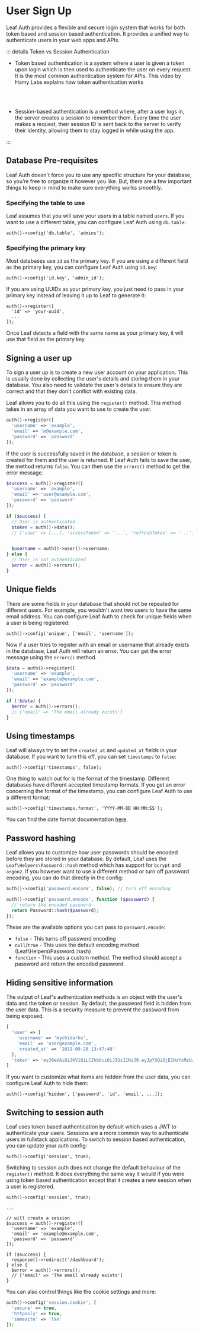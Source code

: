 # User Sign Up

<!-- markdownlint-disable no-inline-html -->

<script setup>
import VideoModal from '@theme/components/shared/VideoModal.vue'
</script>

Leaf Auth provides a flexible and secure login system that works for both token based and session based authentication. It provides a unified way to authenticate users in your web apps and APIs.

::: details Token vs Session Authentication

- Token based authentication is a system where a user is given a token upon login which is then used to authenticate the user on every request. It is the most common authentication system for APIs. This video by Hamy Labs explains how token authentication works

  <VideoModal
    subject="How Token Authentication Works"
    description="Many websites use token authentication to secure access to their services. This video explains what tokens are and how token authentication works."
    videoUrl="https://www.youtube.com/embed/giKeegmeaKw"
  />

  <br />
  <br />

- Session-based authentication is a method where, after a user logs in, the server creates a session to remember them. Every time the user makes a request, their session ID is sent back to the server to verify their identity, allowing them to stay logged in while using the app.

  <VideoModal
    subject="Session Based Authentication | Authentication Series"
    description="Session-based authentication is a stateful authentication technique where we use sessions to keep track of the authenticated user. In this video, we learn what session-based authentication is, what session is and how session-based authentication is implemented."
    videoUrl="https://www.youtube.com/embed/gKkBEOq_shs"
  />

:::

## Database Pre-requisites

Leaf Auth doesn't force you to use any specific structure for your database, so you’re free to organize it however you like. But, there are a few important things to keep in mind to make sure everything works smoothly.

### Specifying the table to use

Leaf assumes that you will save your users in a table named `users`. If you want to use a different table, you can configure Leaf Auth using `db.table`:

```php:no-line-numbers
auth()->config('db.table', 'admins');
```

### Specifying the primary key

Most databases use `id` as the primary key. If you are using a different field as the primary key, you can configure Leaf Auth using `id.key`:

```php:no-line-numbers
auth()->config('id.key', 'admin_id');
```

If you are using UUIDs as your primary key, you just need to pass in your primary key instead of leaving it up to Leaf to generate it:

```php{2}
auth()->register([
  'id' => 'your-uuid',
  ...
]);
```

Once Leaf detects a field with the same name as your primary key, it will use that field as the primary key.

## Signing a user up

To sign a user up is to create a new user account on your application. This is usually done by collecting the user's details and storing them in your database. You also need to validate the user's details to ensure they are correct and that they don't conflict with existing data.

Leaf allows you to do all this using the `register()` method. This method takes in an array of data you want to use to create the user.

```php
auth()->register([
  'username' => 'example',
  'email' => 'm@example.com',
  'password' => 'password'
]);
```

If the user is successfully saved in the database, a session or token is created for them and the user is returned. If Leaf Auth fails to save the user, the method returns `false`. You can then use the `errors()` method to get the error message.

```php
$success = auth()->register([
  'username' => 'example',
  'email' => 'user@example.com',
  'password' => 'password'
]);

if ($success) {
  // User is authenticated
  $token = auth()->data();
  // ['user' => [...], 'accessToken' => '...', 'refreshToken' => '...']


  $username = auth()->user()->username;
} else {
  // User is not authenticated
  $error = auth()->errors();
}
```

## Unique fields

There are some fields in your database that should not be repeated for different users. For example, you wouldn't want two users to have the same email address. You can configure Leaf Auth to check for unique fields when a user is being registered:

```php:no-line-numbers
auth()->config('unique', ['email', 'username']);
```

Now if a user tries to register with an email or username that already exists in the database, Leaf Auth will return an error. You can get the error message using the `errors()` method.

```php
$data = auth()->register([
  'username' => 'example',
  'email' => 'example@example.com',
  'password' => 'password'
]);

if (!$data) {
  $error = auth()->errors();
  // ['email' => 'The email already exists']
}
```

## Using timestamps

Leaf will always try to set the `created_at` and `updated_at` fields in your database. If you want to turn this off, you can set `timestamps` to `false`:

```php:no-line-numbers
auth()->config('timestamps', false);
```

One thing to watch out for is the format of the timestamp. Different databases have different accepted timestamp formats. If you get an error concerning the format of the timestamp, you can configure Leaf Auth to use a different format:

```php:no-line-numbers
auth()->config('timestamps.format', 'YYYY-MM-DD HH:MM:SS');
```

You can find the date format documentation [here](/docs/utils/date#formatting-dates).

## Password hashing

Leaf allows you to customize how user passwords should be encoded before they are stored in your database. By default, Leaf uses the `Leaf\Helpers\Password::hash` method which has support for `bcrypt` and `argon2`. If you however want to use a different method or turn off password encoding, you can do that directly in the config:

```php
auth()->config('password.encode', false); // turn off encoding

auth()->config('password.encode', function ($password) {
  // return the encoded password
  return Password::hash($password);
});
```

These are the available options you can pass to `password.encode`:

- `false` - This turns off password encoding
- `null`/`true` - This uses the default encoding method (Leaf\Helpers\Password::hash)
- `function` - This uses a custom method. The method should accept a password and return the encoded password.

## Hiding sensitive information

The output of Leaf's authentication methods is an object with the user's data and the token or session. By default, the password field is hidden from the user data. This is a security measure to prevent the password from being exposed.

```php
[
  'user' => [
    'username' => 'mychidarko',
    'email' => 'user@example.com',
    'created_at' => '2019-09-20 13:47:48'
  ],
  'token' => 'eyJ0eXAiOiJKV1QiLCJhbGciOiJIUzI1NiJ9.eyJpYXQiOjE1NzYxMzUzMjgsImlzcyI6ImxvY2FsaG9zdCIsImV4cCI6MTU3NjEzNjIyOCwidXNlcklkIjoxfQ.7FODXGGJKioGQVX4ic0DJLoMIQTVUlsd4zFAJA4DAkg'
]
```

If you want to customize what items are hidden from the user data, you can configure Leaf Auth to hide them:

```php:no-line-numbers
auth()->config('hidden', ['password', 'id', 'email', ...]);
```

## Switching to session auth

Leaf uses token based authentication by default which uses a JWT to authenticate your users. Sessions are a more common way to authenticate users in fullstack applications. To switch to session based authentication, you can update your auth config:

```php:no-line-numbers
auth()->config('session', true);
```

Switching to session auth does not change the default behaviour of the `register()` method. It does everything the same way it would if you were using token based authentication except that it creates a new session when a user is registered.

```php:no-line-numbers
auth()->config('session', true);

...

// will create a session
$success = auth()->register([
  'username' => 'example',
  'email' => 'example@example.com',
  'password' => 'password'
]);

if ($success) {
  response()->redirect('/dashboard');
} else {
  $error = auth()->errors();
  // ['email' => 'The email already exists']
}
```

You can also control things like the cookie settings and more:

```php
auth()->config('session.cookie', [
  'secure' => true,
  'httponly' => true,
  'samesite' => 'lax'
]);
```
